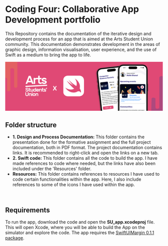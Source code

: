 # Coding Four: Collaborative App Development portfolio

This Repository contains the documentation of the iterative design and development process for an app that is aimed at the Arts Student Union community. This documentation demonstrates development in the areas of graphic design, information visualisation, user experience, and the use of Swift as a medium to bring the app to life. 

![Github project support asset](https://github.com/dianamgalindo/App-development/blob/master/Resources/main_banner.png)

## Folder structure
- **1. Design and Process Documentation:** This folder contains the presentation done for the formative assignment and the full project documentation, both in PDF format.
The project documentation contains links. It is recommended to right-click and open the links on a new tab.
- **2. Swift code:** This folder contains all the code to build the app. I have made references to code where needed, but the links have also been included under the 'Resources' folder.
- **Resources:** This folder contains references to resources I have used to code certain functionalities within the app. Here, I also include references to some of the icons I have used within the app.

<br>

## Requirements
To run the app, download the code and open the **SU_app.xcodeproj** file. This will open Xcode, where you will be able to build the App on the simulator and explore the code.
The app requires the [SwiftUIMargin 0.1.1 package](https://swiftpack.co/package/karamage/SwiftUIMargin).


